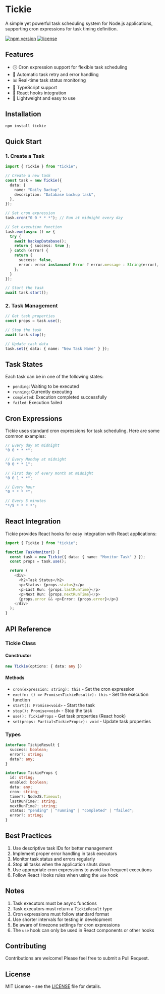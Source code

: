 # Tickie

A simple yet powerful task scheduling system for Node.js applications, supporting cron expressions for task timing definition.

[![npm version](https://img.shields.io/npm/v/tickie.svg)](https://www.npmjs.com/package/tickie)
[![license](https://img.shields.io/npm/l/tickie.svg)](https://github.com/yourusername/tickie/blob/main/LICENSE)

## Features

- 🕒 Cron expression support for flexible task scheduling
- 🔄 Automatic task retry and error handling
- 📊 Real-time task status monitoring
- 🎯 TypeScript support
- 🔌 React hooks integration
- 🚀 Lightweight and easy to use

## Installation

```bash
npm install tickie
```

## Quick Start

### 1. Create a Task

```typescript
import { Tickie } from "tickie";

// Create a new task
const task = new Tickie({
  data: {
    name: "Daily Backup",
    description: "Database backup task",
  },
});

// Set cron expression
task.cron("0 0 * * *"); // Run at midnight every day

// Set execution function
task.exe(async () => {
  try {
    await backupDatabase();
    return { success: true };
  } catch (error) {
    return {
      success: false,
      error: error instanceof Error ? error.message : String(error),
    };
  }
});

// Start the task
await task.start();
```

### 2. Task Management

```typescript
// Get task properties
const props = task.use();

// Stop the task
await task.stop();

// Update task data
task.set({ data: { name: "New Task Name" } });
```

## Task States

Each task can be in one of the following states:

- `pending`: Waiting to be executed
- `running`: Currently executing
- `completed`: Execution completed successfully
- `failed`: Execution failed

## Cron Expressions

Tickie uses standard cron expressions for task scheduling. Here are some common examples:

```typescript
// Every day at midnight
"0 0 * * *";

// Every Monday at midnight
"0 0 * * 1";

// First day of every month at midnight
"0 0 1 * *";

// Every hour
"0 * * * *";

// Every 5 minutes
"*/5 * * * *";
```

## React Integration

Tickie provides React hooks for easy integration with React applications:

```typescript
import { Tickie } from "tickie";

function TaskMonitor() {
  const task = new Tickie({ data: { name: "Monitor Task" } });
  const props = task.use();

  return (
    <div>
      <h2>Task Status</h2>
      <p>Status: {props.status}</p>
      <p>Last Run: {props.lastRunTime}</p>
      <p>Next Run: {props.nextRunTime}</p>
      {props.error && <p>Error: {props.error}</p>}
    </div>
  );
}
```

## API Reference

### Tickie Class

#### Constructor

```typescript
new Tickie(options: { data: any })
```

#### Methods

- `cron(expression: string): this` - Set the cron expression
- `exe(fn: () => Promise<TickieResult>): this` - Set the execution function
- `start(): Promise<void>` - Start the task
- `stop(): Promise<void>` - Stop the task
- `use(): TickieProps` - Get task properties (React hook)
- `set(props: Partial<TickieProps>): void` - Update task properties

### Types

```typescript
interface TickieResult {
  success: boolean;
  error?: string;
  data?: any;
}

interface TickieProps {
  id: string;
  enabled: boolean;
  data: any;
  cron: string;
  timer?: NodeJS.Timeout;
  lastRunTime?: string;
  nextRunTime?: string;
  status: "pending" | "running" | "completed" | "failed";
  error?: string;
}
```

## Best Practices

1. Use descriptive task IDs for better management
2. Implement proper error handling in task executors
3. Monitor task status and errors regularly
4. Stop all tasks when the application shuts down
5. Use appropriate cron expressions to avoid too frequent executions
6. Follow React Hooks rules when using the `use` hook

## Notes

1. Task executors must be async functions
2. Task executors must return a `TickieResult` type
3. Cron expressions must follow standard format
4. Use shorter intervals for testing in development
5. Be aware of timezone settings for cron expressions
6. The `use` hook can only be used in React components or other hooks

## Contributing

Contributions are welcome! Please feel free to submit a Pull Request.

## License

MIT License - see the [LICENSE](LICENSE) file for details.
